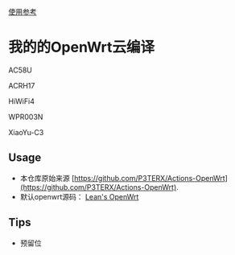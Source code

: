  [使用参考](https://p3terx.com/archives/build-openwrt-with-github-actions.html)

# 我的的OpenWrt云编译
AC58U

ACRH17

HiWiFi4

WPR003N

XiaoYu-C3

## Usage

- 本仓库原始来源 [https://github.com/P3TERX/Actions-OpenWrt](https://github.com/P3TERX/Actions-OpenWrt).
- 默认openwrt源码： [Lean's OpenWrt](https://github.com/coolsnowwolf/lede) 

## Tips

- 预留位